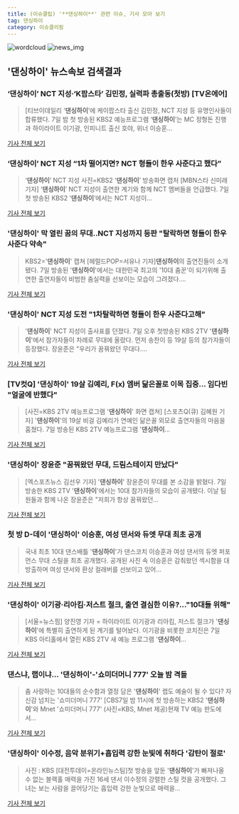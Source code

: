 ```yaml
---
title: (이슈클립) '**댄싱하이**' 관련 이슈, 기사 모아 보기
tag: 댄싱하이
category: 이슈클리핑
---
```

![wordcloud](https://s3.ap-northeast-2.amazonaws.com/lyrics101-wordcloud/2018-09-08-1536332912.png)
![news_img](https://user-images.githubusercontent.com/42597476/44507050-1206f400-a6e4-11e8-8d98-7ffbfebb353f.png)
## **'**댄싱하이**'** 뉴스속보 검색결과
### ‘**댄싱하이**’ NCT 지성·‘K팝스타’ 김민정, 실력파 총출동(첫방) [TV온에어]

>[티브이데일리 ‘**댄싱하이**’에 케이팝스타 출신 김민정, NCT 지성 등 유명인사들이 합류했다. 7일 밤 첫 방송된 KBS2 예능프로그램 ‘**댄싱하이**’는 MC 정형돈 진행과 하이라이트 이기광, 인피니트 출신 호야, 위너 이승훈...

<a href="http://tvdaily.asiae.co.kr/read.php3?aid=15363315331393167019" target="_blank">기사 전체 보기</a>

### ‘**댄싱하이**’ NCT 지성 “1차 떨어지면? NCT 형들이 한우 사준다고 했다”

>‘**댄싱하이**’ NCT 지성 사진=KBS2 ‘**댄싱하이**’ 방송화면 캡처 [MBN스타 신미래 기자] ‘**댄싱하이**’ NCT 지성이 출연한 계기와 함께 NCT 멤버들을 언급했다. 7일 첫 방송된 KBS2 ‘**댄싱하이**’에서는 NCT 지성이...

<a href="http://star.mbn.co.kr/view.php?year=2018&no=566181&refer=portal" target="_blank">기사 전체 보기</a>

### '**댄싱하이**' 막 열린 꿈의 무대‥NCT 지성까지 등판 "탈락하면 형들이 한우 사준다 약속"

>KBS2='**댄싱하이**' 캡쳐 [헤럴드POP=서유나 기자]**댄싱하이**의 출연진들이 소개됐다. 7일 방송된 '**댄싱하이**'에서는 대한민국 최고의 '10대 춤꾼'이 되기위해 출연한 출연자들이 비범한 춤실력을 선보이는 모습이 그려졌다....

<a href="http://biz.heraldcorp.com/view.php?ud=201809072244285110291_1" target="_blank">기사 전체 보기</a>

### '**댄싱하이**' NCT 지성 도전 "1차탈락하면 형들이 한우 사준다고해"

>'**댄싱하이**' NCT 지성이 출사표를 던졌다. 7일 오후 첫방송된 KBS 2TV '**댄싱하이**'에서 참가자들이 차례로 무대에 올랐다. 먼저 송찬이 등 19살 등의 참가자들이 등장했다. 장윤준은 "우리가 꿈꿔왔던 무대다....

<a href="http://www.osen.co.kr/article/G1110984853" target="_blank">기사 전체 보기</a>

### [TV컷Q] '**댄싱하이**' 19살 김예리, F(x) 엠버 닮은꼴로 이목 집중... 임다빈 "얼굴에 반했다"

>[사진=KBS 2TV 예능프로그램 '**댄싱하이**' 화면 캡쳐] [스포츠Q(큐) 김혜원 기자] '**댄싱하이**'의 19살 비걸 김예리가 연예인 닮은꼴 외모로 출연자들의 마음을 훔쳤다. 7일 방송된 KBS 2TV 예능프로그램 '**댄싱하이**...

<a href="http://www.sportsq.co.kr/news/articleView.html?idxno=301914" target="_blank">기사 전체 보기</a>

### '**댄싱하이**' 장윤준 "꿈꿔왔던 무대, 드림스테이지 만났다"

>[엑스포츠뉴스 김선우 기자] '**댄싱하이**' 장윤준이 무대를 본 소감을 밝혔다. 7일 방송한 KBS 2TV '**댄싱하이**'에서는 10대 참가자들의 모습이 공개됐다. 이날 팀원들과 함께 나온 장윤준은 "저희가 항상 꿈꿔왔던...

<a href="http://www.xportsnews.com/?ac=article_view&entry_id=1016968" target="_blank">기사 전체 보기</a>

### 첫 방 D-데이 '**댄싱하이**' 이승훈, 여성 댄서와 듀엣 무대 최초 공개

>국내 최초 10대 댄스배틀 '**댄싱하이**'가 댄스코치 이승훈과 여성 댄서의 듀엣 퍼포먼스 무대 스틸을 최초 공개했다. 공개된 사진 속 이승훈은 감춰왔던 섹시함을 대방출하며 여성 댄서와 환상 컬래버를 선보이고 있어...

<a href="http://sports.chosun.com/news/ntype.htm?id=201809080100059650004520&servicedate=20180907" target="_blank">기사 전체 보기</a>

### '**댄싱하이**' 이기광·리아킴·저스트 절크, 출연 결심한 이유?…"10대들 위해"

>[서울=뉴스핌] 양진영 기자 = 하이라이트 이기광과 리아킴, 저스트 절크가 '**댄싱하이**'에 특별히 출연하게 된 계기를 털어놨다. 이기광을 비롯한 코치진은 7일 KBS 아티홀에서 열린 KBS 2TV 새 예능 프로그램 '**댄싱하이**...

<a href="http://www.newspim.com/news/view/20180907000282" target="_blank">기사 전체 보기</a>

### 댄스냐, 랩이냐… '**댄싱하이**'-'쇼미더머니 777' 오늘 밤 격돌

>춤 사랑하는 10대들의 순수함과 열정 담은 '**댄싱하이**' 랩도 예술이 될 수 있다? 자신감 넘치는 '쇼미더머니 777' [CBS7일 밤 11시에 첫 방송하는 KBS2 '**댄싱하이**'와 Mnet '쇼미더머니 777' (사진=KBS, Mnet 제공)현재 TV 예능 판도에서...

<a href="http://www.nocutnews.co.kr/news/5028589" target="_blank">기사 전체 보기</a>

### '**댄싱하이**' 이수정, 음악 분위기+흡입력 강한 눈빛에 취하다 '감탄이 절로'

>사진 : KBS [대전투데이=온라인뉴스팀]첫 방송을 앞둔 '**댄싱하이**'가 빠져나올 수 없는 블랙홀 매력을 가진 16세 댄서 이수정의 강렬한 스틸 컷을 공개했다. 그녀는 보는 사람을 끌어당기는 흡입력 강한 눈빛으로 매력을...

<a href="http://www.daejeontoday.com/news/articleView.html?idxno=512357" target="_blank">기사 전체 보기</a>


